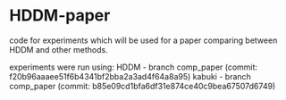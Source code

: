 HDDM-paper
==========

code for experiments which will be used for a paper comparing between
HDDM and other methods.

experiments were run using:
HDDM - branch comp_paper (commit: f20b96aaaee51f6b4341bf2bba2a3ad4f64a8a95)
kabuki - branch comp_paper (commit: b85e09cd1bfa6df31e874ce40c9bea67507d6749)

